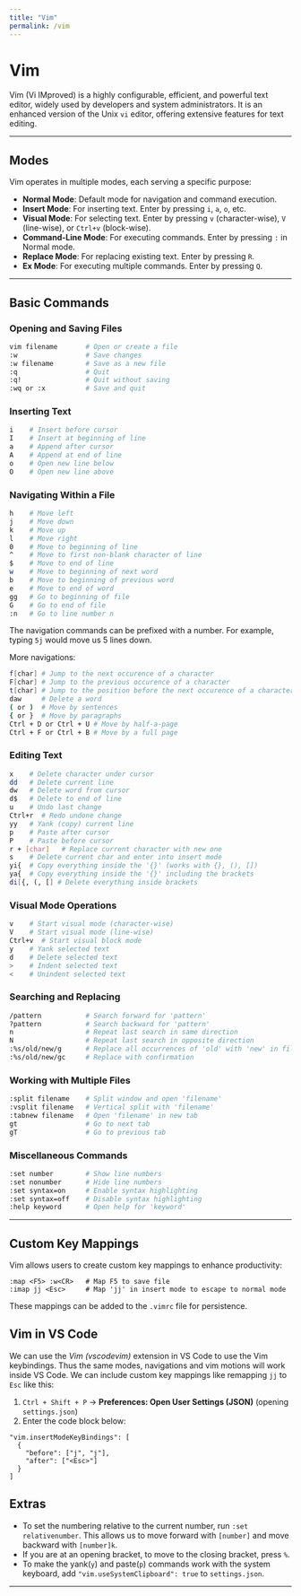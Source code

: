 ```yaml
---
title: "Vim"
permalink: /vim
---
```


# Vim

Vim (Vi IMproved) is a highly configurable, efficient, and powerful text editor, widely used by developers and system administrators. It is an enhanced version of the Unix `vi` editor, offering extensive features for text editing. 

---

## Modes

Vim operates in multiple modes, each serving a specific purpose:

- **Normal Mode**: Default mode for navigation and command execution.
- **Insert Mode**: For inserting text. Enter by pressing `i`, `a`, `o`, etc.
- **Visual Mode**: For selecting text. Enter by pressing `v` (character-wise), `V` (line-wise), or `Ctrl+v` (block-wise).
- **Command-Line Mode**: For executing commands. Enter by pressing `:` in Normal mode.
- **Replace Mode**: For replacing existing text. Enter by pressing `R`.
- **Ex Mode**: For executing multiple commands. Enter by pressing `Q`.

---

## Basic Commands

### Opening and Saving Files

```bash
vim filename       # Open or create a file
:w                 # Save changes
:w filename        # Save as a new file
:q                 # Quit
:q!                # Quit without saving
:wq or :x          # Save and quit
```

### Inserting Text

```bash
i    # Insert before cursor
I    # Insert at beginning of line
a    # Append after cursor
A    # Append at end of line
o    # Open new line below
O    # Open new line above
```

### Navigating Within a File

```bash
h    # Move left
j    # Move down
k    # Move up
l    # Move right
0    # Move to beginning of line
^    # Move to first non-blank character of line
$    # Move to end of line
w    # Move to beginning of next word
b    # Move to beginning of previous word
e    # Move to end of word
gg   # Go to beginning of file
G    # Go to end of file
:n   # Go to line number n
```

The navigation commands can be prefixed with a number.
For example, typing `5j` would move us 5 lines down.

More navigations:

```bash
f[char] # Jump to the next occurence of a character
F[char] # Jump to the previous occurence of a character
t[char] # Jump to the position before the next occurence of a character
daw     # Delete a word
( or )  # Move by sentences
{ or }  # Move by paragraphs
Ctrl + D or Ctrl + U # Move by half-a-page
Ctrl + F or Ctrl + B # Move by a full page
```

### Editing Text

```bash
x    # Delete character under cursor
dd   # Delete current line
dw   # Delete word from cursor
d$   # Delete to end of line
u    # Undo last change
Ctrl+r  # Redo undone change
yy   # Yank (copy) current line
p    # Paste after cursor
P    # Paste before cursor
r + [char]   # Replace current character with new one 
s    # Delete current char and enter into insert mode
yi{  # Copy everything inside the '{}' (works with {}, (), [])
ya{  # Copy everything inside the '{}' including the brackets
di[{, (, [] # Delete everything inside brackets
```

### Visual Mode Operations

```bash
v    # Start visual mode (character-wise)
V    # Start visual mode (line-wise)
Ctrl+v  # Start visual block mode
y    # Yank selected text
d    # Delete selected text
>    # Indent selected text
<    # Unindent selected text
```

### Searching and Replacing

```bash
/pattern           # Search forward for 'pattern'
?pattern           # Search backward for 'pattern'
n                  # Repeat last search in same direction
N                  # Repeat last search in opposite direction
:%s/old/new/g      # Replace all occurrences of 'old' with 'new' in file
:%s/old/new/gc     # Replace with confirmation
```

### Working with Multiple Files

```bash
:split filename    # Split window and open 'filename'
:vsplit filename   # Vertical split with 'filename'
:tabnew filename   # Open 'filename' in new tab
gt                 # Go to next tab
gT                 # Go to previous tab
```

### Miscellaneous Commands

```bash
:set number        # Show line numbers
:set nonumber      # Hide line numbers
:set syntax=on     # Enable syntax highlighting
:set syntax=off    # Disable syntax highlighting
:help keyword      # Open help for 'keyword'
```

---

## Custom Key Mappings

Vim allows users to create custom key mappings to enhance productivity:

```vim
:map <F5> :w<CR>   # Map F5 to save file
:imap jj <Esc>     # Map 'jj' in insert mode to escape to normal mode
```


These mappings can be added to the `.vimrc` file for persistence.

## Vim in VS Code

We can use the *Vim (vscodevim)* extension in VS Code to use the Vim keybindings. 
Thus the same modes, navigations and vim motions will work inside VS Code.
We can include custom key mappings like remapping `jj` to `Esc` like this:

1. `Ctrl + Shift + P` → **Preferences: Open User Settings (JSON)** (opening `settings.json`)
2. Enter the code block below:

```
"vim.insertModeKeyBindings": [
  {
    "before": ["j", "j"],
    "after": ["<Esc>"]
  }
]
```

## Extras

- To set the numbering relative to the current number, run `:set relativenumber`. This allows us to move forward with `[number]` and move backward with `[number]k`.
- If you are at an opening bracket, to move to the closing bracket, press `%`.
- To make the yank(`y`) and paste(`p`) commands work with the system keyboard, add `"vim.useSystemClipboard": true` to `settings.json`.

--- 
